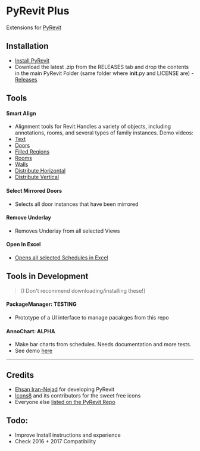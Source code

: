 # PyRevit Plus

Extensions for [PyRevit](https://raw.githubusercontent.com/eirannejad/pyRevit/master/README.md)

## Installation
* [Install PyRevit](https://github.com/eirannejad/pyRevit/)
* Download the latest .zip from the RELEASES tab and drop the contents in the main PyRevit Folder (same folder where __init__.py and LICENSE are) - [Releases](https://github.com/gtalarico/pyrevitplus/tree/master/release)

## Tools

#### Smart Align
* Alignment tools for Revit.Handles a variety of objects, including annotations, rooms, and several types of family instances. Demo videos:
* [Text](https://vimeo.com/174676628)
* [Doors](https://vimeo.com/174676630)
* [Filled Regions](https://vimeo.com/174676631)
* [Rooms](https://vimeo.com/174676632)
* [Walls](https://vimeo.com/174676629)
* [Distribute Horizontal](https://vimeo.com/176463031)
* [Distribute Vertical](https://vimeo.com/176463029)

#### Select Mirrored Doors
* Selects all door instances that have been mirrored

#### Remove Underlay
* Removes Underlay from all selected Views

#### Open In Excel
* [Opens all selected Schedules in Excel](https://vimeo.com/175722720)

## Tools in Development
> [I Don't recommend downloading/installing these!]

#### PackageManager: TESTING
* Prototype of a UI interface to manage pacakges from this repo

#### AnnoChart: ALPHA
* Make bar charts from schedules. Needs documentation and more tests.
* See demo [here](https://vimeo.com/177012499)

---

## Credits
* [Ehsan Iran-Nejad](https://github.com/eirannejad) for developing PyRevit
* [Icons8](https://icons8.com/) and its contributors for the sweet free icons
* Everyone else  [listed on the PyRevit Repo](https://github.com/eirannejad/pyRevit/blob/master/README.md#credits)

## Todo:
* Improve Install instructions and experience
* Check 2016 + 2017 Compatibility
